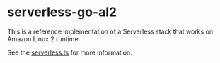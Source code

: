 # serverless-go-al2

This is a reference implementation of a Serverless stack that works on
Amazon Linux 2 runtime.

See the [serverless.ts](./serverless.ts) for more information.
